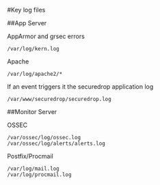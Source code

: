 #Key log files

##App Server

AppArmor and grsec errors

`/var/log/kern.log`

Apache

`/var/log/apache2/*`

If an event triggers it the securedrop application log

`/var/www/securedrop/securedrop.log`

##Monitor Server

OSSEC

```
/var/ossec/log/ossec.log
/var/ossec/log/alerts/alerts.log
```

Postfix/Procmail

```
/var/log/mail.log
/var/log/procmail.log
```
